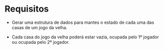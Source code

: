 # Requisitos

* Gerar uma estrutura de dados para mantes o estado de cada uma das casas de um jogo da velha.

* Cada casa do jogo da velha poderá estar vazia, ocupada pelo 1º jogador ou ocupada pelo 2º jogador.